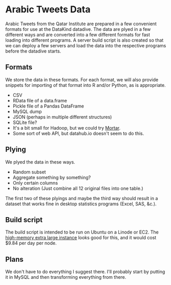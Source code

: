 Arabic Tweets Data
====
Arabic Tweets from the Qatar Institute are prepared in a few convenient formats
for use at the DataKind datadive. The data are plyed in a few different ways
and are converted into a few different formats for fast loading into different
programs. A server build script is also created so that we can deploy a few
servers and load the data into the respective programs before the datadive
starts.

## Formats
We store the data in these formats. For each format, we will also provide
snippets for importing of that format into R and/or Python, as is appropriate.

* CSV
* RData file of a data.frame
* Pickle file of a Pandas DataFrame
* MySQL dump
* JSON (perhaps in multiple different structures)
* SQLite file?
* It's a bit small for Hadoop, but we could try [Mortar](http://www.mortardata.com/).
* Some sort of web API, but datahub.io doesn't seem to do this.

## Plying
We plyed the data in these ways.

* Random subset
* Aggregate something by something?
* Only certain columns
* No alteration (Just combine all 12 original files into one table.)

The first two of these plyings and maybe the third way should result in a
dataset that works fine in desktop statistics programs (Excel, SAS, &c.).

## Build script
The build script is intended to be run on Ubuntu on a Linode or EC2.
The [high-memory extra large instance](http://aws.amazon.com/ec2/pricing/)
looks good for this, and it would cost $9.84 per day per node.

## Plans
We don't have to do everything I suggest there. I'll probably start
by putting it in MySQL and then transforming everything from there.
